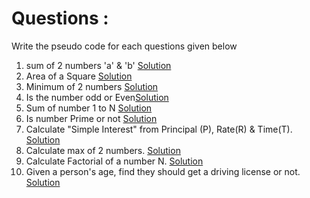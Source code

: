 # Questions : 

Write the pseudo code for each questions given below 

1. sum of 2 numbers 'a' & 'b' [Solution](https://www.youtube.com/watch?v=VTLCoHnyACE&list=PLfqMhTWNBTe137I_EPQd34TsgV6IO55pt&index=1&t=891s)
2. Area of a Square [Solution]()
3. Minimum of 2 numbers [Solution](https://www.youtube.com/watch?v=VTLCoHnyACE&list=PLfqMhTWNBTe137I_EPQd34TsgV6IO55pt&index=1&t=1079s)
4. Is the number odd or Even[Solution](https://www.youtube.com/watch?v=VTLCoHnyACE&list=PLfqMhTWNBTe137I_EPQd34TsgV6IO55pt&index=1&t=1675s)
5. Sum of number 1 to N [Solution](https://www.youtube.com/watch?v=VTLCoHnyACE&list=PLfqMhTWNBTe137I_EPQd34TsgV6IO55pt&index=1&t=2161s)
6. Is number Prime or not [Solution](https://www.youtube.com/watch?v=VTLCoHnyACE&list=PLfqMhTWNBTe137I_EPQd34TsgV6IO55pt&index=1&t=3279s)
7. Calculate "Simple Interest" from Principal (P), Rate(R) & Time(T). [Solution]()
8. Calculate max of 2 numbers. [Solution]()
9. Calculate Factorial of a number N. [Solution]()
10. Given a person's age, find they should get a driving license or not. [Solution]()
